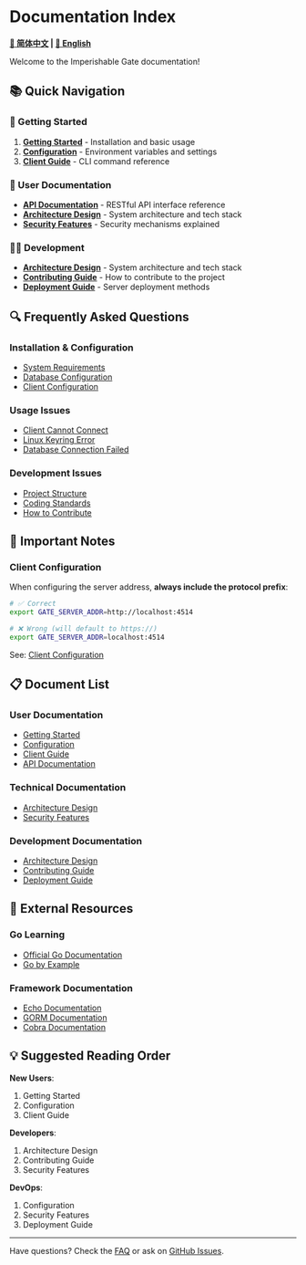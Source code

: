 # Documentation Index

**[📖 简体中文](README.md) | [📘 English](README.en.md)**

Welcome to the Imperishable Gate documentation!

## 📚 Quick Navigation

### 🎯 Getting Started

1. **[Getting Started](getting-started.en.md)** - Installation and basic usage
2. **[Configuration](configuration.en.md)** - Environment variables and settings
3. **[Client Guide](client-guide.en.md)** - CLI command reference

### 📖 User Documentation

- **[API Documentation](api.en.md)** - RESTful API interface reference
- **[Architecture Design](architecture.en.md)** - System architecture and tech stack
- **[Security Features](security.en.md)** - Security mechanisms explained

### 👨‍💻 Development

- **[Architecture Design](architecture.en.md)** - System architecture and tech stack
- **[Contributing Guide](contributing.en.md)** - How to contribute to the project
- **[Deployment Guide](deployment.en.md)** - Server deployment methods

## 🔍 Frequently Asked Questions

### Installation & Configuration

- [System Requirements](configuration.en.md#system-requirements)
- [Database Configuration](configuration.en.md#database-configuration)
- [Client Configuration](configuration.en.md#client-configuration)

### Usage Issues

- [Client Cannot Connect](getting-started.en.md#1-client-cannot-connect-to-server)
- [Linux Keyring Error](getting-started.en.md#2-linux-keyring-error)
- [Database Connection Failed](getting-started.en.md#3-database-connection-failed)

### Development Issues

- [Project Structure](architecture.en.md#project-structure)
- [Coding Standards](contributing.en.md#coding-standards)
- [How to Contribute](contributing.en.md)

## 📝 Important Notes

### Client Configuration

When configuring the server address, **always include the protocol prefix**:

```bash
# ✅ Correct
export GATE_SERVER_ADDR=http://localhost:4514

# ❌ Wrong (will default to https://)
export GATE_SERVER_ADDR=localhost:4514
```

See: [Client Configuration](configuration.en.md#client-configuration)

## 📋 Document List

### User Documentation
- [Getting Started](getting-started.en.md)
- [Configuration](configuration.en.md)
- [Client Guide](client-guide.en.md)
- [API Documentation](api.en.md)

### Technical Documentation
- [Architecture Design](architecture.en.md)
- [Security Features](security.en.md)

### Development Documentation
- [Architecture Design](architecture.en.md)
- [Contributing Guide](contributing.en.md)
- [Deployment Guide](deployment.en.md)

## 🔗 External Resources

### Go Learning
- [Official Go Documentation](https://go.dev/doc/)
- [Go by Example](https://gobyexample.com/)

### Framework Documentation
- [Echo Documentation](https://echo.labstack.com/)
- [GORM Documentation](https://gorm.io/docs/)
- [Cobra Documentation](https://github.com/spf13/cobra)

## 💡 Suggested Reading Order

**New Users**:
1. Getting Started
2. Configuration
3. Client Guide

**Developers**:
1. Architecture Design
2. Contributing Guide
3. Security Features

**DevOps**:
1. Configuration
2. Security Features
3. Deployment Guide

---

Have questions? Check the [FAQ](#-frequently-asked-questions) or ask on [GitHub Issues](https://github.com/sokx6/imperishable-gate/issues).
